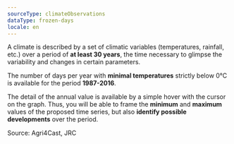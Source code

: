 ```yaml
---
sourceType: climateObservations
dataType: frozen-days
locale: en
---
```


A climate is described by a set of climatic variables (temperatures, rainfall, etc.) over a period of **at least 30 years**, the time necessary to glimpse the variability and changes in certain parameters.

The number of days per year with **minimal temperatures** strictly below 0°C is available for
the period **1987-2016**.

The detail of the annual value is available by a simple hover with the cursor on the graph. Thus, you will be able to frame the **minimum** and **maximum** values of the proposed time series, but also **identify possible developments** over the period.

Source: Agri4Cast, JRC
